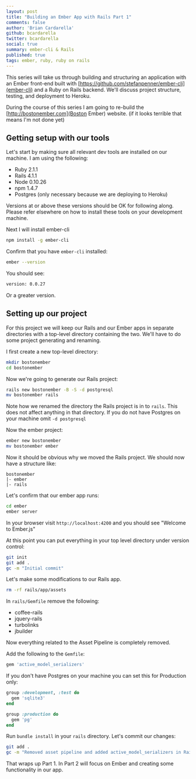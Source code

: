 ```yaml
---
layout: post
title: "Building an Ember App with Rails Part 1"
comments: false
author: 'Brian Cardarella'
github: bcardarella
twitter: bcardarella
social: true
summary: ember-cli & Rails
published: true
tags: ember, ruby, ruby on rails
---
```


This series will take us through building and structuring an application
with an Ember front-end built with
[https://github.com/stefanpenner/ember-cli](ember-cli) and a Ruby on
Rails backend. We'll discuss project structure, testing, and deployment
to Heroku.

During the course of this series I am going to re-build the
[http://bostonember.com](Boston Ember) website. (if it looks terrible
that means I'm not done yet)

## Getting setup with our tools

Let's start by making sure all relevant dev tools are installed on our
machine. I am using the following:

* Ruby 2.1.1
* Rails 4.1.1
* Node 0.10.26
* npm 1.4.7
* Postgres (only necessary because we are deploying to Heroku)

Versions at or above these versions should be OK for following along. Please refer elsewhere on how to install these tools on your development
machine.

Next I will install ember-cli

```bash
npm install -g ember-cli
```

Confirm that you have `ember-cli` installed:

```bash
ember --version
```

You should see:

```bash
version: 0.0.27
```

Or a greater version.

## Setting up our project

For this project we will keep our Rails and our Ember apps in separate
directories with a top-level directory containing the two. We'll have to
do some project generating and renaming. 

I first create a new top-level directory:

```bash
mkdir bostonember
cd bostonember
```

Now we're going to generate our Rails project:

```bash
rails new bostonember -B -S -d postgresql
mv bostonember rails
```

Note how we renamed the directory the Rails project is in to `rails`. This
does not affect anything in that directory. If you do not have Postgres
on your machine omit `-d postgresql`

Now the ember project:

```bash
ember new bostonember
mv bostonember ember
```

Now it should be obvious why we moved the Rails project. We should now have
a structure like:

```
bostonember
|- ember
|- rails
```

Let's confirm that our ember app runs:

```bash
cd ember
ember server
```

In your browser visit `http://localhost:4200` and you should see "Welcome to Ember.js"

At this point you can put everything in your top level directory under
version control:

```bash
git init
git add .
gc -m "Initial commit"
```

Let's make some modifications to our Rails app.

```bash
rm -rf rails/app/assets
```

In `rails/Gemfile` remove the following:

* coffee-rails
* jquery-rails
* turbolinks
* jbuilder

Now everything related to the Asset Pipeline is completely removed.

Add the following to the `Gemfile`:

```ruby
gem 'active_model_serializers'
```

If you don't have Postgres on your machine you can set this for
Production only:

```ruby
group :development, :test do
  gem 'sqlite3'
end

group :production do
  gem 'pg'
end
```

Run `bundle install` in your `rails` directory. Let's commit our
changes:

```bash
git add .
gc -m "Removed asset pipeline and added active_model_serializers in Rails"
```

That wraps up Part 1. In Part 2 will focus on Ember and creating
some functionality in our app.
